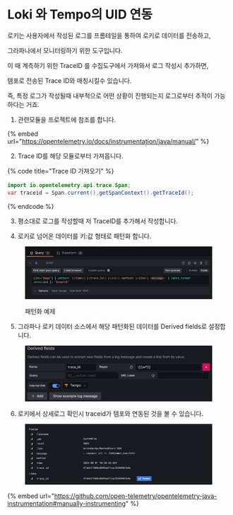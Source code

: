 # Loki 와 Tempo의 UID 연동

로키는 사용자에서 작성된 로그를 프롬테일을 통하여 로키로 데이터를 전송하고,&#x20;

그라파나에서 모니터링하기 위한 도구입니다.&#x20;



이 때 계측하기 위한 TraceID 를 수집도구에서 가져와서 로그 작성시 추가하면,

템포로 전송된 Trace ID와 매칭시킬수 있습니다.&#x20;



즉,  특정 로그가 작성될때 내부적으로 어떤 상황이 진행되는지 로그로부터 추적이 가능 하다는 거죠.



1. 관련모듈을 프로젝트에 참조를 합니다.&#x20;

{% embed url="https://opentelemetry.io/docs/instrumentation/java/manual/" %}

2. Trace ID를 해당 모듈로부터 가져옵니다.&#x20;

{% code title="Trace ID 가져오기" %}
```java
import io.opentelemetry.api.trace.Span;
var traceid = Span.current().getSpanContext().getTraceId();
```
{% endcode %}

3. 평소대로 로그를 작성할때 저 TraceID를 추가해서 작성합니다.&#x20;



4. 로키로 넘어온 데이터를 키:값 형태로 패턴화 합니다.&#x20;

<figure><img src="../../.gitbook/assets/image (1) (1) (1) (1) (1).png" alt=""><figcaption><p>패턴화 예제</p></figcaption></figure>

5. 그라파나 로키 데이터 소스에서 해당 패턴화된 데이터를 Derived fields로 설정합니다.

<figure><img src="../../.gitbook/assets/image (3).png" alt=""><figcaption></figcaption></figure>

6. 로키에서 상세로그 확인시 traceid가 템포와 연동된 것을 볼 수 있습니다.&#x20;

<figure><img src="../../.gitbook/assets/image (7).png" alt=""><figcaption></figcaption></figure>

{% embed url="https://github.com/open-telemetry/opentelemetry-java-instrumentation#manually-instrumenting" %}




